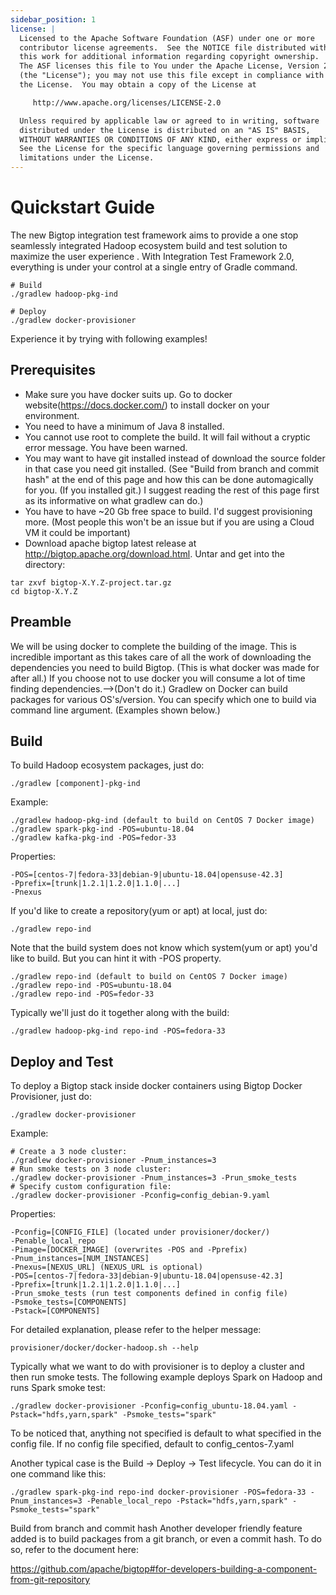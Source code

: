 ```yaml
---
sidebar_position: 1
license: |
  Licensed to the Apache Software Foundation (ASF) under one or more
  contributor license agreements.  See the NOTICE file distributed with
  this work for additional information regarding copyright ownership.
  The ASF licenses this file to You under the Apache License, Version 2.0
  (the "License"); you may not use this file except in compliance with
  the License.  You may obtain a copy of the License at

     http://www.apache.org/licenses/LICENSE-2.0

  Unless required by applicable law or agreed to in writing, software
  distributed under the License is distributed on an "AS IS" BASIS,
  WITHOUT WARRANTIES OR CONDITIONS OF ANY KIND, either express or implied.
  See the License for the specific language governing permissions and
  limitations under the License.
---
```


# Quickstart Guide

<!-- Copy from https://cwiki.apache.org/confluence/display/BIGTOP/Quickstart+Guide%3A+Bigtop+Integration+Test+Framework+2.0 /-->

The new Bigtop integration test framework aims to provide a one stop seamlessly integrated Hadoop ecosystem build and test solution to maximize the user experience . With Integration Test Framework 2.0, everything is under your control at a single entry of Gradle command.

```shell
# Build
./gradlew hadoop-pkg-ind

# Deploy
./gradlew docker-provisioner
```

Experience it by trying with following examples!

## Prerequisites
- Make sure you have docker suits up. Go to docker website(https://docs.docker.com/) to install docker on your environment. 
- You need to have a minimum of Java 8 installed.
- You cannot use root to complete the build.  It will fail without a cryptic error message.  You have been warned.
- You may want to have git installed instead of download the source folder in that case you need git installed. (See "Build from branch and commit hash" at the end of this page and how this can be done automagically for you.  (If you installed git.)  I suggest reading the rest of this page first as its informative on what gradlew can do.)
- You have to have ~20 Gb free space to build. I'd suggest provisioning more. (Most people this won't be an issue but if you are using a Cloud VM it could be important)
- Download apache bigtop latest release at http://bigtop.apache.org/download.html. Untar and get into the directory:

```shel
tar zxvf bigtop-X.Y.Z-project.tar.gz
cd bigtop-X.Y.Z
```

## Preamble
We will be using docker to complete the building of the image.  This is incredible important as this takes care of all the work of downloading the dependencies you need to build Bigtop. (This is what docker was made for after all.)  If you choose not to use docker you will consume a lot of time finding dependencies.-->(Don't do it.)  Gradlew on Docker can build packages for various OS's/version.  You can specify which one to build via command line argument. (Examples shown below.)

## Build
To build Hadoop ecosystem packages, just do:

```shell
./gradlew [component]-pkg-ind
```

Example:

```shell
./gradlew hadoop-pkg-ind (default to build on CentOS 7 Docker image)
./gradlew spark-pkg-ind -POS=ubuntu-18.04
./gradlew kafka-pkg-ind -POS=fedor-33
```

Properties:
```shell
-POS=[centos-7|fedora-33|debian-9|ubuntu-18.04|opensuse-42.3]
-Pprefix=[trunk|1.2.1|1.2.0|1.1.0|...]
-Pnexus
```

If you'd like to create a repository(yum or apt) at local, just do:

```shell
./gradlew repo-ind
```

Note that the build system does not know which system(yum or apt) you'd like to build. But you can hint it with -POS property.

```shell
./gradlew repo-ind (default to build on CentOS 7 Docker image)
./gradlew repo-ind -POS=ubuntu-18.04
./gradlew repo-ind -POS=fedor-33
```

Typically we'll just do it together along with the build:

```shell
./gradlew hadoop-pkg-ind repo-ind -POS=fedora-33
```

## Deploy and Test
To deploy a Bigtop stack inside docker containers using Bigtop Docker Provisioner, just do:

```shell
./gradlew docker-provisioner
```

Example:

```shell
# Create a 3 node cluster:
./gradlew docker-provisioner -Pnum_instances=3
# Run smoke tests on 3 node cluster:
./gradlew docker-provisioner -Pnum_instances=3 -Prun_smoke_tests
# Specify custom configuration file:
./gradlew docker-provisioner -Pconfig=config_debian-9.yaml
```

Properties:

```shell
-Pconfig=[CONFIG_FILE] (located under provisioner/docker/)
-Penable_local_repo
-Pimage=[DOCKER_IMAGE] (overwrites -POS and -Pprefix)
-Pnum_instances=[NUM_INSTANCES]
-Pnexus=[NEXUS_URL] (NEXUS_URL is optional)
-POS=[centos-7|fedora-33|debian-9|ubuntu-18.04|opensuse-42.3]
-Pprefix=[trunk|1.2.1|1.2.0|1.1.0|...]
-Prun_smoke_tests (run test components defined in config file)
-Psmoke_tests=[COMPONENTS]
-Pstack=[COMPONENTS]
```

For detailed explanation, please refer to the helper message:

```shell
provisioner/docker/docker-hadoop.sh --help
```

Typically what we want to do with provisioner is to deploy a cluster and then run smoke tests. The following example deploys Spark on Hadoop and runs Spark smoke test:

```shell
./gradlew docker-provisioner -Pconfig=config_ubuntu-18.04.yaml -Pstack="hdfs,yarn,spark" -Psmoke_tests="spark"
```

To be noticed that, anything not specified is default to what specified in the config file. If no config file specified, default to config_centos-7.yaml

Another typical case is the Build → Deploy → Test lifecycle. You can do it in one command like this:

```shell
./gradlew spark-pkg-ind repo-ind docker-provisioner -POS=fedora-33 -Pnum_instances=3 -Penable_local_repo -Pstack="hdfs,yarn,spark" -Psmoke_tests="spark"
```

Build from branch and commit hash
Another developer friendly feature added is to build packages from a git branch, or even a commit hash. To do so, refer to the document here:

https://github.com/apache/bigtop#for-developers-building-a-component-from-git-repository

